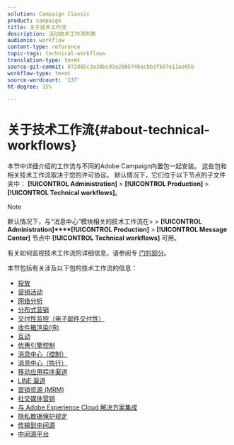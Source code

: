 ```yaml
---
solution: Campaign Classic
product: campaign
title: 关于技术工作流
description: 活动技术工作流列表
audience: workflow
content-type: reference
topic-tags: technical-workflows
translation-type: tm+mt
source-git-commit: 972885c3a38bcd3a260574bacbb3f507e11ae05b
workflow-type: tm+mt
source-wordcount: '137'
ht-degree: 35%

---
```



# 关于技术工作流{#about-technical-workflows}

本节中详细介绍的工作流与不同的Adobe Campaign内置包一起安装。 这些包和相关技术工作流取决于您的许可协议。 默认情况下，它们位于以下节点的子文件夹中： **[!UICONTROL Administration]** > **[!UICONTROL Production]** > **[!UICONTROL Technical workflows]**。

>[!NOTE]
>
>默认情况下，与“消息中心”模块相关的技术工作流在> > **[!UICONTROL Administration]****[!UICONTROL Production]** > **[!UICONTROL Message Center]** 节点中 **[!UICONTROL Technical workflows]** 可用。

有关如何监视技术工作流的详细信息，请参阅专 [门的部分](../../workflow/using/monitoring-technical-workflows.md)。

本节包括有关涉及以下包的技术工作流的信息：

* [投放](../../workflow/using/deliveries.md)
* [营销活动](../../workflow/using/campaign.md)
* [网络分析](../../workflow/using/web-analytics.md)
* [分布式营销](../../workflow/using/distributed-marketing.md)
* [交付性监控（电子邮件交付性）](../../workflow/using/email-deliverability.md)
* [收件箱渲染(IR)](../../workflow/using/inbox-rendering.md)
* [互动](../../workflow/using/interaction.md)
* [优惠引擎控制](../../workflow/using/control-of-offer-engine.md)
* [消息中心（控制）](../../workflow/using/message-center--control-.md)
* [消息中心（执行）](../../workflow/using/message-center--execution-.md)
* [移动应用程序渠道](../../workflow/using/mobile-app-channel.md)
* [LINE 渠道](../../workflow/using/line-channel.md)
* [营销资源 (MRM)](../../workflow/using/marketing-resources--mrm-.md)
* [社交媒体营销](../../workflow/using/social-marketing.md)
* [与 Adobe Experience Cloud 解决方案集成](../../workflow/using/integrations-with-adobe-experience-cloud-solutions.md)
* [隐私数据保护规定](../../workflow/using/general-data-protection-regulation--gdpr-.md)
* [传输到中间源](../../workflow/using/transfer-to-mid-sourcing.md)
* [中间源平台](../../workflow/using/mid-sourcing-platform.md)
